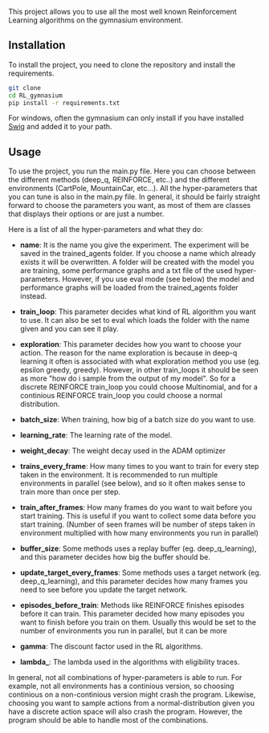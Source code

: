 This project allows you to use all the most well known Reinforcement Learning algorithms on the gymnasium environment.

## Installation

To install the project, you need to clone the repository and install the requirements.

```bash
git clone
cd RL_gymnasium
pip install -r requirements.txt
```
For windows, often the gymnasium can only install if you have installed [Swig](http://www.swig.org/download.html) and added it to your path.

## Usage

To use the project, you run the main.py file. Here you can choose between the different methods (deep_q, REINFORCE, etc..) and the different environments (CartPole, MountainCar, etc...). All the hyper-parameters that you can tune is also in the main.py file. In general, it should be fairly straight forward to choose the parameters you want, as most of them are classes that displays their options or are just a number.

Here is a list of all the hyper-parameters and what they do:

- **name**: 
It is the name you give the experiment. The experiment will be saved in the trained_agents folder. If you choose a name which already exists it will be overwritten. A folder will be created with the model you are training, some performance graphs and a txt file of the used hyper-parameters. However, if you use eval mode (see below) the model and performance graphs will be loaded from the trained_agents folder instead.

- **train_loop**:
This parameter decides what kind of RL algorithm you want to use. It can also be set to eval which loads the folder with the name given and you can see it play.

- **exploration**:
This parameter decides how you want to choose your action. The reason for the name exploration is because in deep-q learning it often is associated with what exploration method you use (eg. epsilon greedy, greedy). However, in other train_loops it should be seen as more "how do i sample from the output of my model". So for a discrete REINFORCE train_loop you could choose Multinomial, and for a continious REINFORCE train_loop you could choose a normal distribution.

- **batch_size**:
When training, how big of a batch size do you want to use.

- **learning_rate**:
The learning rate of the model.

- **weight_decay**:
The weight decay used in the ADAM optimizer

- **trains_every_frame**:
How many times to you want to train for every step taken in the environment. It is recommended to run multiple environments in parallel (see below), and so it often makes sense to train more than once per step.

- **train_after_frames**:
How many frames do you want to wait before you start training. This is useful if you want to collect some data before you start training. (Number of seen frames will be number of steps taken in environment multiplied with how many environments you run in parallel)

- **buffer_size**:
Some methods uses a replay buffer (eg. deep_q_learning), and this parameter decides how big the buffer should be.

- **update_target_every_frames**:
Some methods uses a target network (eg. deep_q_learning), and this parameter decides how many frames you need to see before you update the target network.

- **episodes_before_train**:
Methods like REINFORCE finishes episodes before it can train. This parameter decided how many episodes you want to finish before you train on them. Usually this would be set to the number of environments you run in parallel, but it can be more

- **gamma**:
The discount factor used in the RL algorithms.

- **lambda_**:
The lambda used in the algorithms with eligibility traces.


In general, not all combinations of hyper-parameters is able to run. For example, not all environments has a continious version, so choosing continious on a non-continious version might crash the program. Likewise, choosing you want to sample actions from a normal-distribution given you have a discrete action space will also crash the program. However, the program should be able to handle most of the combinations.


